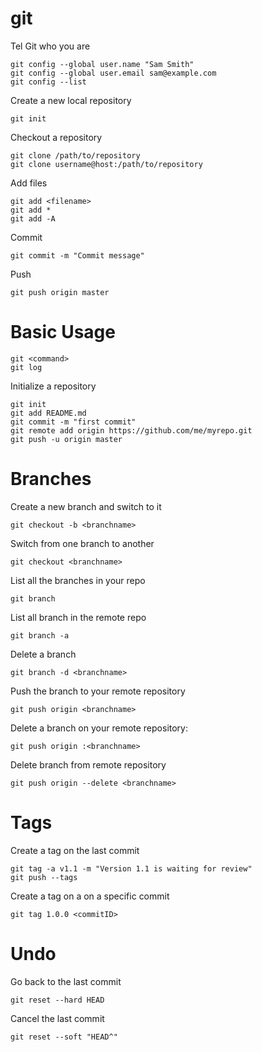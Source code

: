 # git

Tel Git who you are
    
    git config --global user.name "Sam Smith"
    git config --global user.email sam@example.com
    git config --list

Create a new local repository
    
    git init
    
Checkout a repository
    
    git clone /path/to/repository
    git clone username@host:/path/to/repository

Add files

    git add <filename>
    git add *
    git add -A

Commit

    git commit -m "Commit message"
   
Push
    
    git push origin master
    
    
    
# Basic Usage
    
    git <command>
    git log
    
Initialize a repository

    git init
    git add README.md
    git commit -m "first commit"
    git remote add origin https://github.com/me/myrepo.git
    git push -u origin master    
    
# Branches
Create a new branch and switch to it
    
    git checkout -b <branchname>
    
Switch from one branch to another
    
    git checkout <branchname>
    
List all the branches in your repo

    git branch

List all branch in the remote repo

    git branch -a
    
Delete a branch
    
    git branch -d <branchname>
    
Push the branch to your remote repository

    git push origin <branchname>

Delete a branch on your remote repository:	
    
    git push origin :<branchname>

Delete branch from remote repository

    git push origin --delete <branchname>
    
# Tags
Create a tag on the last commit
    
    git tag -a v1.1 -m "Version 1.1 is waiting for review"
    git push --tags
    
Create a tag on a on a specific commit
    
    git tag 1.0.0 <commitID>
    
# Undo
Go back to the last commit
    
    git reset --hard HEAD

Cancel the last commit
    
    git reset --soft "HEAD^"  
    
